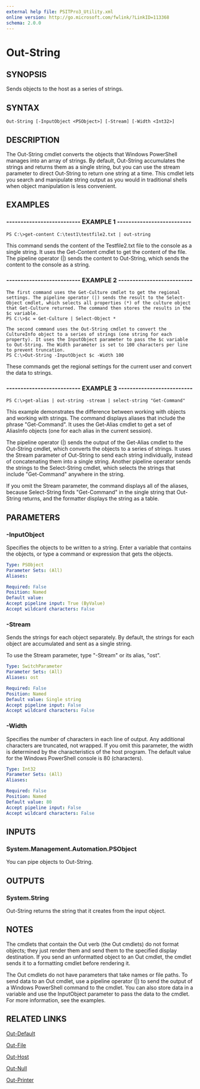 ```yaml
---
external help file: PSITPro3_Utility.xml
online version: http://go.microsoft.com/fwlink/?LinkID=113368
schema: 2.0.0
---
```


# Out-String
## SYNOPSIS
Sends objects to the host as a series of strings.

## SYNTAX

```
Out-String [-InputObject <PSObject>] [-Stream] [-Width <Int32>]
```

## DESCRIPTION
The Out-String cmdlet converts the objects that Windows PowerShell manages into an array of strings.
By default, Out-String accumulates the strings and returns them as a single string, but you can use the stream parameter to direct Out-String to return one string at a time.
This cmdlet lets you search and manipulate string output as you would in traditional shells when object manipulation is less convenient.

## EXAMPLES

### -------------------------- EXAMPLE 1 --------------------------
```
PS C:\>get-content C:\test1\testfile2.txt | out-string
```

This command sends the content of the Testfile2.txt file to the console as a single string.
It uses the Get-Content cmdlet to get the content of the file.
The pipeline operator (|) sends the content to Out-String, which sends the content to the console as a string.

### -------------------------- EXAMPLE 2 --------------------------
```
The first command uses the Get-Culture cmdlet to get the regional settings. The pipeline operator (|) sends the result to the Select-Object cmdlet, which selects all properties (*) of the culture object that Get-Culture returned. The command then stores the results in the $c variable.
PS C:\>$c = Get-Culture | Select-Object *

The second command uses the Out-String cmdlet to convert the CultureInfo object to a series of strings (one string for each property). It uses the InputObject parameter to pass the $c variable to Out-String. The Width parameter is set to 100 characters per line to prevent truncation.
PS C:\>Out-String -InputObject $c -Width 100
```

These commands get the regional settings for the current user and convert the data to strings.

### -------------------------- EXAMPLE 3 --------------------------
```
PS C:\>get-alias | out-string -stream | select-string "Get-Command"
```

This example demonstrates the difference between working with objects and working with strings.
The command displays aliases that include the phrase "Get-Command".
It uses the Get-Alias cmdlet to get a set of AliasInfo objects (one for each alias in the current session).

The pipeline operator (|) sends the output of the Get-Alias cmdlet to the Out-String cmdlet, which converts the objects to a series of strings.
It uses the Stream parameter of Out-String to send each string individually, instead of concatenating them into a single string.
Another pipeline operator sends the strings to the Select-String cmdlet, which selects the strings that include "Get-Command" anywhere in the string.

If you omit the Stream parameter, the command displays all of the aliases, because Select-String finds "Get-Command" in the single string that Out-String returns, and the formatter displays the string as a table.

## PARAMETERS

### -InputObject
Specifies the objects to be written to a string.
Enter a variable that contains the objects, or type a command or expression that gets the objects.

```yaml
Type: PSObject
Parameter Sets: (All)
Aliases: 

Required: False
Position: Named
Default value: 
Accept pipeline input: True (ByValue)
Accept wildcard characters: False
```

### -Stream
Sends the strings for each object separately.
By default, the strings for each object are accumulated and sent as a single string.

To use the Stream parameter, type "-Stream" or its alias, "ost".

```yaml
Type: SwitchParameter
Parameter Sets: (All)
Aliases: ost

Required: False
Position: Named
Default value: Single string
Accept pipeline input: False
Accept wildcard characters: False
```

### -Width
Specifies the number of characters in each line of output.
Any additional characters are truncated, not wrapped.
If you omit this parameter, the width is determined by the characteristics of the host program.
The default value for the Windows PowerShell console is 80 (characters).

```yaml
Type: Int32
Parameter Sets: (All)
Aliases: 

Required: False
Position: Named
Default value: 80
Accept pipeline input: False
Accept wildcard characters: False
```

## INPUTS

### System.Management.Automation.PSObject
You can pipe objects to Out-String.

## OUTPUTS

### System.String
Out-String returns the string that it creates from the input object.

## NOTES
The cmdlets that contain the Out verb (the Out cmdlets) do not format objects; they just render them and send them to the specified display destination.
If you send an unformatted object to an Out cmdlet, the cmdlet sends it to a formatting cmdlet before rendering it.

The Out cmdlets do not have parameters that take  names or file paths.
To send data to an Out cmdlet, use a pipeline operator (|) to send the output of a Windows PowerShell command to the cmdlet.
You can also store data in a variable and use the InputObject parameter to pass the data to the cmdlet.
For more information, see the examples.

## RELATED LINKS

[Out-Default](00000000-0000-0000-0000-000000000000)

[Out-File](13d09dc8-2398-4d73-9449-1d01eb4e7808)

[Out-Host](00000000-0000-0000-0000-000000000000)

[Out-Null](00000000-0000-0000-0000-000000000000)

[Out-Printer](22e377d5-b533-442f-987e-b3166bddcd6b)

